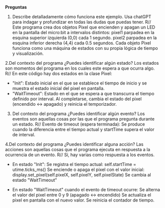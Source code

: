 **Preguntas**
1. Describe detalladamente cómo funciona este ejemplo. Usa chatGPT para indagar y profundizar en todas las dudas que puedas tener.
   R// Este programa crea dos objetos Pixel que encienden y apagan un LED en la pantalla del micro:bit a intervalos distintos:
pixel1 parpadea en la esquina superior izquierda (0,0) cada 1 segundo.
pixel2 parpadea en la esquina inferior derecha (4,4) cada 0.5 segundos.
Cada objeto Pixel funciona como una máquina de estados con su propia lógica de tiempo y visualización.
   
2.Del contexto del programa ¿Puedes identificar algún estado? Los estados son momentos del programa en los cuales este espera a que ocurra algo.
 R// En este código hay dos estados en la clase Pixel:
- "Init": Estado inicial en el que se establece el tiempo de inicio y se muestra el estado inicial del pixel en pantalla.
- "WaitTimeout": Estado en el que se espera a que transcurra el tiempo definido por interval. Al completarse, cambia el estado del pixel (encendido ↔ apagado) y reinicia el temporizador.

3. Del contexto del programa ¿Puedes identificar algún evento? Los eventos son aquellas cosas por las que el programa pregunta durante un estado.
    R// Evento de timeout (espera terminada): Se produce cuando la diferencia entre el tiempo actual y startTime supera el valor de interval.
   
   
4.Del contexto del programa ¿Puedes identificar alguna acción? Las acciones son aquellas cosas que el programa ejecuta en respuesta a la ocurrencia de un evento.
 R// Sí, hay varias como respuesta a los eventos. 
 - En estado "Init":
Se registra el tiempo actual: self.startTime = utime.ticks_ms()
Se enciende o apaga el pixel con el valor inicial:
display.set_pixel(self.pixelX, self.pixelY, self.pixelState)
Se cambia al estado "WaitTimeout"

- En estado "WaitTimeout" cuando el evento de timeout ocurre:
Se alterna el valor del pixel entre 0 y 9 (apagado ↔ encendido)
Se actualiza el pixel en pantalla con el nuevo valor.
Se reinicia el contador de tiempo.
   
